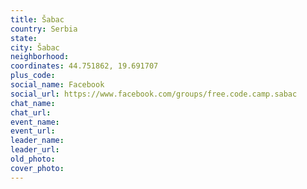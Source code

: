 ```yaml
---
title: Šabac
country: Serbia
state: 
city: Šabac
neighborhood: 
coordinates: 44.751862, 19.691707
plus_code:
social_name: Facebook
social_url: https://www.facebook.com/groups/free.code.camp.sabac
chat_name:
chat_url:
event_name:
event_url:
leader_name:
leader_url:
old_photo: 
cover_photo:
---
```

